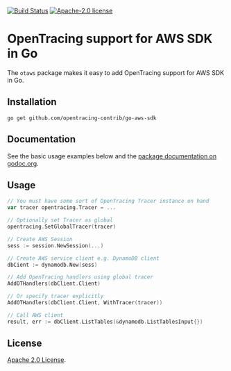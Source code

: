 [![Build Status][ci-img]][ci] [![Apache-2.0 license](https://img.shields.io/badge/license-Apache%202.0-blue.svg)](https://opensource.org/licenses/Apache-2.0)

# OpenTracing support for AWS SDK in Go

The `otaws` package makes it easy to add OpenTracing support for AWS SDK in Go.

## Installation

```
go get github.com/opentracing-contrib/go-aws-sdk
```

## Documentation

See the basic usage examples below and the [package documentation on
godoc.org](https://godoc.org/github.com/opentracing-contrib/go-aws-sdk).

## Usage

```go
// You must have some sort of OpenTracing Tracer instance on hand
var tracer opentracing.Tracer = ...

// Optionally set Tracer as global 
opentracing.SetGlobalTracer(tracer)

// Create AWS Session
sess := session.NewSession(...)

// Create AWS service client e.g. DynamoDB client
dbCient := dynamodb.New(sess)

// Add OpenTracing handlers using global tracer
AddOTHandlers(dbClient.Client)

// Or specify tracer explicitly
AddOTHandlers(dbClient.Client, WithTracer(tracer))

// Call AWS client
result, err := dbClient.ListTables(&dynamodb.ListTablesInput{})

```

## License

[Apache 2.0 License](./LICENSE).

[ci-img]: https://travis-ci.org/opentracing-contrib/go-aws-sdk.svg?branch=master
[ci]: https://travis-ci.org/opentracing-contrib/go-aws-sdk

